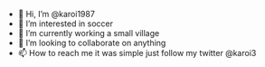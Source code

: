 - 👋 Hi, I’m @karoi1987
- 👀 I’m interested in soccer
- 🌱 I’m currently working a small village
- 💞️ I’m looking to collaborate on anything 
- 📫 How to reach me it was simple just follow my twitter @karoi3

<!---
karoi1987/karoi1987 is a ✨ special ✨ repository because its `README.md` (this file) appears on your GitHub profile.
You can click the Preview link to take a look at your changes.
--->
